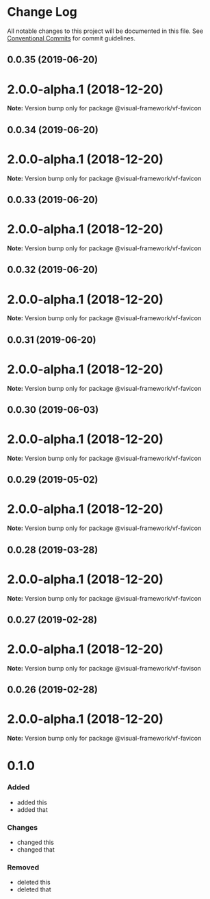 # Change Log

All notable changes to this project will be documented in this file.
See [Conventional Commits](https://conventionalcommits.org) for commit guidelines.

## 0.0.35 (2019-06-20)



# 2.0.0-alpha.1 (2018-12-20)

**Note:** Version bump only for package @visual-framework/vf-favicon





## 0.0.34 (2019-06-20)



# 2.0.0-alpha.1 (2018-12-20)

**Note:** Version bump only for package @visual-framework/vf-favicon





## 0.0.33 (2019-06-20)



# 2.0.0-alpha.1 (2018-12-20)

**Note:** Version bump only for package @visual-framework/vf-favicon





## 0.0.32 (2019-06-20)



# 2.0.0-alpha.1 (2018-12-20)

**Note:** Version bump only for package @visual-framework/vf-favicon





## 0.0.31 (2019-06-20)



# 2.0.0-alpha.1 (2018-12-20)

**Note:** Version bump only for package @visual-framework/vf-favicon





## 0.0.30 (2019-06-03)



# 2.0.0-alpha.1 (2018-12-20)

**Note:** Version bump only for package @visual-framework/vf-favicon





## 0.0.29 (2019-05-02)



# 2.0.0-alpha.1 (2018-12-20)

**Note:** Version bump only for package @visual-framework/vf-favicon





## 0.0.28 (2019-03-28)



# 2.0.0-alpha.1 (2018-12-20)

**Note:** Version bump only for package @visual-framework/vf-favicon





## 0.0.27 (2019-02-28)



# 2.0.0-alpha.1 (2018-12-20)

**Note:** Version bump only for package @visual-framework/vf-favison





## 0.0.26 (2019-02-28)



# 2.0.0-alpha.1 (2018-12-20)

**Note:** Version bump only for package @visual-framework/vf-favicon





# 0.1.0

### Added
- added this
- added that

### Changes

- changed this
- changed that

### Removed

- deleted this
- deleted that
